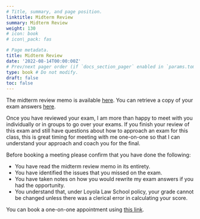 ```yaml
---
# Title, summary, and page position.
linktitle: Midterm Review
summary: Midterm Review
weight: 130
# icon: book
# icon\_pack: fas

# Page metadata.
title: Midterm Review
date: '2022-08-14T00:00:00Z'
# Prev/next pager order (if `docs_section_pager` enabled in `params.toml`)
type: book # Do not modify.
draft: false
toc: false
---
```


The midterm review memo is available [here](/../../torts2023-material/midterm/midterm_memo_2023_fall.pdf). You can retrieve a copy of your exam answers [here](https://onlineforms.lls.edu/form/torts-exam-return-doyle).

Once you have reviewed your exam, I am more than happy to meet with you individually or in groups to go over your exams. If you finish your review of this exam and still have questions about how to approach an exam for this class, this is great timing for meeting with me one-on-one so that I can understand your approach and coach you for the final.

Before booking a meeting please confirm that you have done the following:

- You have read the midterm review memo in its entirety.
- You have identified the issues that you missed on the exam.
- You have taken notes on how you would rewrite my exam answers if you had the opportunity.
- You understand that, under Loyola Law School policy, your grade cannot be changed unless there was a clerical error in calculating your score.

You can book a one-on-one appointment using [this link](https://fantastical.app/colindoyle0000-CZrJ/midterm-review).